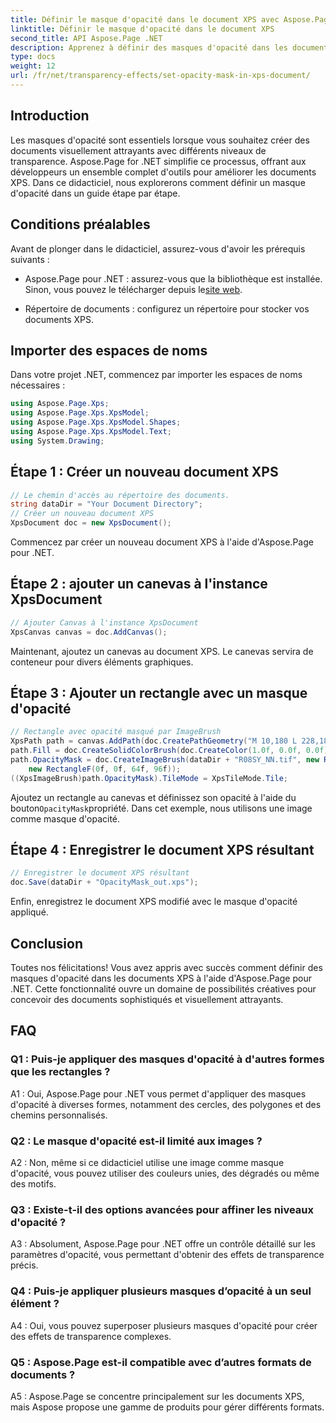```yaml
---
title: Définir le masque d'opacité dans le document XPS avec Aspose.Page pour .NET
linktitle: Définir le masque d'opacité dans le document XPS
second_title: API Aspose.Page .NET
description: Apprenez à définir des masques d'opacité dans les documents XPS à l'aide d'Aspose.Page pour .NET. Améliorez l’esthétique des documents sans effort.
type: docs
weight: 12
url: /fr/net/transparency-effects/set-opacity-mask-in-xps-document/
---
```

## Introduction

Les masques d'opacité sont essentiels lorsque vous souhaitez créer des documents visuellement attrayants avec différents niveaux de transparence. Aspose.Page for .NET simplifie ce processus, offrant aux développeurs un ensemble complet d'outils pour améliorer les documents XPS. Dans ce didacticiel, nous explorerons comment définir un masque d'opacité dans un guide étape par étape.

## Conditions préalables

Avant de plonger dans le didacticiel, assurez-vous d'avoir les prérequis suivants :

-  Aspose.Page pour .NET : assurez-vous que la bibliothèque est installée. Sinon, vous pouvez le télécharger depuis le[site web](https://releases.aspose.com/page/net/).

- Répertoire de documents : configurez un répertoire pour stocker vos documents XPS.

## Importer des espaces de noms

Dans votre projet .NET, commencez par importer les espaces de noms nécessaires :

```csharp
using Aspose.Page.Xps;
using Aspose.Page.Xps.XpsModel;
using Aspose.Page.Xps.XpsModel.Shapes;
using Aspose.Page.Xps.XpsModel.Text;
using System.Drawing;
```

## Étape 1 : Créer un nouveau document XPS

```csharp
// Le chemin d'accès au répertoire des documents.
string dataDir = "Your Document Directory";
// Créer un nouveau document XPS
XpsDocument doc = new XpsDocument();
```

Commencez par créer un nouveau document XPS à l'aide d'Aspose.Page pour .NET.

## Étape 2 : ajouter un canevas à l'instance XpsDocument

```csharp
// Ajouter Canvas à l'instance XpsDocument
XpsCanvas canvas = doc.AddCanvas();
```

Maintenant, ajoutez un canevas au document XPS. Le canevas servira de conteneur pour divers éléments graphiques.

## Étape 3 : Ajouter un rectangle avec un masque d'opacité

```csharp
// Rectangle avec opacité masqué par ImageBrush
XpsPath path = canvas.AddPath(doc.CreatePathGeometry("M 10,180 L 228,180 228,285 10,285"));
path.Fill = doc.CreateSolidColorBrush(doc.CreateColor(1.0f, 0.0f, 0.0f));
path.OpacityMask = doc.CreateImageBrush(dataDir + "R08SY_NN.tif", new RectangleF(0f, 0f, 128f, 192f),
    new RectangleF(0f, 0f, 64f, 96f));
((XpsImageBrush)path.OpacityMask).TileMode = XpsTileMode.Tile;
```

 Ajoutez un rectangle au canevas et définissez son opacité à l'aide du bouton`OpacityMask`propriété. Dans cet exemple, nous utilisons une image comme masque d'opacité.

## Étape 4 : Enregistrer le document XPS résultant

```csharp
// Enregistrer le document XPS résultant
doc.Save(dataDir + "OpacityMask_out.xps");
```

Enfin, enregistrez le document XPS modifié avec le masque d'opacité appliqué.

## Conclusion

Toutes nos félicitations! Vous avez appris avec succès comment définir des masques d'opacité dans les documents XPS à l'aide d'Aspose.Page pour .NET. Cette fonctionnalité ouvre un domaine de possibilités créatives pour concevoir des documents sophistiqués et visuellement attrayants.

## FAQ

### Q1 : Puis-je appliquer des masques d'opacité à d'autres formes que les rectangles ?

A1 : Oui, Aspose.Page pour .NET vous permet d'appliquer des masques d'opacité à diverses formes, notamment des cercles, des polygones et des chemins personnalisés.

### Q2 : Le masque d'opacité est-il limité aux images ?

A2 : Non, même si ce didacticiel utilise une image comme masque d'opacité, vous pouvez utiliser des couleurs unies, des dégradés ou même des motifs.

### Q3 : Existe-t-il des options avancées pour affiner les niveaux d'opacité ?

A3 : Absolument, Aspose.Page pour .NET offre un contrôle détaillé sur les paramètres d'opacité, vous permettant d'obtenir des effets de transparence précis.

### Q4 : Puis-je appliquer plusieurs masques d’opacité à un seul élément ?

A4 : Oui, vous pouvez superposer plusieurs masques d'opacité pour créer des effets de transparence complexes.

### Q5 : Aspose.Page est-il compatible avec d’autres formats de documents ?

A5 : Aspose.Page se concentre principalement sur les documents XPS, mais Aspose propose une gamme de produits pour gérer différents formats.